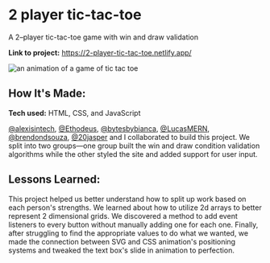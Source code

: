 # 2 player tic-tac-toe

A 2–player tic-tac-toe game with win and draw validation

**Link to project:** https://2-player-tic-tac-toe.netlify.app/

![an animation of a game of tic tac toe](tictactoe.gif)

## How It's Made:

**Tech used:** HTML, CSS, and JavaScript

[@alexisintech](https://github.com/alexisintech), [@Ethodeus](https://github.com/Ethodeus), [@bytesbybianca](https://github.com/bytesbybianca), [@LucasMERN](https://github.com/LucasMERN), [@brendondsouza](https://github.com/brendondsouza), [@20jasper](https://github.com/20jasper) and I collaborated to build this project. We split into two groups—one group built the win and draw condition validation algorithms while the other styled the site and added support for user input.

## Lessons Learned:

This project helped us better understand how to split up work based on each person's strengths. We learned about how to utilize 2d arrays to better represent 2 dimensional grids. We discovered a method to add event listeners to every button without manually adding one for each one. Finally, after struggling to find the appropriate values to do what we wanted, we made the connection between SVG and CSS animation's positioning systems and tweaked the text box's slide in animation to perfection.


